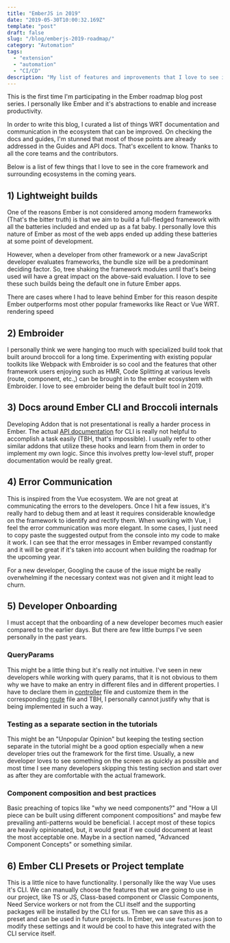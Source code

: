 ```yaml
---
title: "EmberJS in 2019"
date: "2019-05-30T10:00:32.169Z"
template: "post"
draft: false
slug: "/blog/emberjs-2019-roadmap/"
category: "Automation"
tags:
  - "extension"
  - "automation"
  - "CI/CD"
description: "My list of features and improvements that I love to see in Ember core framework in 2019"
---
```


This is the first time I'm participating in the Ember roadmap blog post series. I personally like Ember and it's abstractions to enable and increase productivity.

In order to write this blog, I curated a list of things WRT documentation and communication in the ecosystem that can be improved. On checking the docs and guides, I'm stunned that most of those points are already addressed in the Guides and API docs. That's excellent to know. Thanks to all the core teams and the contributors.

Below is a list of few things that I love to see in the core framework and surrounding ecosystems in the coming years.

## 1) Lightweight builds

 One of the reasons Ember is not considered among modern frameworks (That's the bitter truth) is that we aim to build a full-fledged framework with all the batteries included and ended up as a fat baby. I personally love this nature of Ember as most of the web apps ended up adding these batteries at some point of development.

 However, when a developer from other framework or a new JavaScript developer evaluates frameworks, the bundle size will be a predominant deciding factor. So, tree shaking the framework modules until that's being used will have a great impact on the above-said evaluation. I love to see these such builds being the default one in future Ember apps.

There are cases where I had to leave behind Ember for this reason despite Ember outperforms most other popular frameworks like React or Vue WRT. rendering speed

## 2) Embroider

 I personally think we were hanging too much with specialized build took that built around broccoli for a long time. Experimenting with existing popular toolkits like Webpack with Embroider is so cool and the features that other framework users enjoying such as HMR, Code Splitting at various levels (route, component, etc.,) can be brought in to the ember ecosystem with Embroider. I love to see embroider being the default built tool in 2019.

## 3) Docs around Ember CLI and Broccoli internals

 Developing Addon that is not presentational is really a harder process in Ember. The actual [API documentation](https://ember-cli.com/api/) for CLI is really not helpful to accomplish a task easily (TBH, that's impossible). I usually refer to other similar addons that utilize these hooks and learn from them in order to implement my own logic. Since this involves pretty low-level stuff, proper documentation would be really great.

## 4) Error Communication

This is inspired from the Vue ecosystem. We are not great at communicating the errors to the developers. Once I hit a few issues, it's really hard to debug them and at least it requires considerable knowledge on the framework to identify and rectify them. When working with Vue, I feel the error communication was more elegant. In some cases, I just need to copy paste the suggested output from the console into my code to make it work. I can see that the error messages in Ember revamped constantly and it will be great if it's taken into account when building the roadmap for the upcoming year.

For a new developer, Googling the cause of the issue might be really overwhelming if the necessary context was not given and it might lead to churn.


## 5) Developer Onboarding

 I must accept that the onboarding of a new developer becomes much easier compared to the earlier days. But there are few little bumps I've seen personally in the past years.

### QueryParams

 This might be a little thing but it's really not intuitive. I've seen in new developers while working with query params, that it is not obvious to them why we have to make an entry in different files and in different properties. I have to declare them in [controller](https://api.emberjs.com/ember/3.10/classes/Controller/properties/queryParams?anchor=queryParams) file and customize them in the corresponding [route](https://api.emberjs.com/ember/3.10/classes/Route/properties/queryParams?anchor=queryParams) file and TBH, I personally cannot justify why that is being implemented in such a way.

### Testing as a separate section in the tutorials

 This might be an "Unpopular Opinion" but keeping the testing section separate in the tutorial might be a good option especially when a new developer tries out the framework for the first time. Usually, a new developer loves to see something on the screen as quickly as possible and most time I see many developers skipping this testing section and start over as after they are comfortable with the actual framework.

### Component composition and best practices

 Basic preaching of topics like "why we need components?" and "How a UI piece can be built using different component compositions" and maybe few prevailing anti-patterns would be beneficial. I accept most of these topics are heavily opinionated, but, it would great if we could document at least the most acceptable one. Maybe in a section named, "Advanced Component Concepts" or something similar.


## 6) Ember CLI Presets or Project template

This is a little nice to have functionality. I personally like the way Vue uses it's CLI. We can manually choose the features that we are going to use in our project, like TS or JS, Class-based component or Classic Components, Need Service workers or not from the CLI itself and the supporting packages will be installed by the CLI for us. Then we can save this as a preset and can be used in future projects. In Ember, we use `features` json to modify these settings and it would be cool to have this integrated with the CLI service itself.
